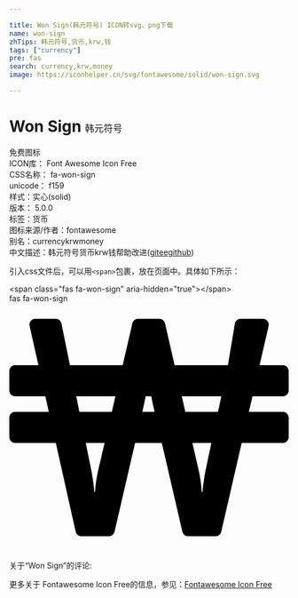 ```yaml
---

title: Won Sign(韩元符号) ICON转svg、png下载
name: won-sign
zhTips: 韩元符号,货币,krw,钱
tags: ["currency"]
pre: fas
search: currency,krw,money
image: https://iconhelper.cn/svg/fontawesome/solid/won-sign.svg

---
```


# Won Sign  <small style="font-size: 60%;font-weight: 100">韩元符号</small>


<div class="detail-page">
<p>
<span><span class="badge-success badge">免费图标</span> </span>
<br/>
<span>
ICON库：
<span class="badge-secondary badge">Font Awesome Icon Free</span> 
</span>
<br/>
<span>
CSS名称：
<span class="badge-secondary badge">fa-won-sign</span> 
</span>
<br/>
<span>
unicode：
<span class="badge-secondary badge">f159</span> 
<copy-btn content='f159' btn-title=""></copy-btn>
<copy-btn :content='String.fromCodePoint(parseInt("f159", 16))' btn-title="复制U"></copy-btn>
</span><br/><span>样式：<span class="badge-light badge">实心(solid)</span></span>
<br/>
<span>
版本：
<span class="badge-secondary badge">5.0.0</span> 
</span><br/><span>标签：<span class="badge-light badge"><router-link to="/tags/currency.html">货币</router-link></span></span>
<br/>
<span>图标来源/作者：<span class="badge-light badge">fontawesome</span></span> 
<br/>
<span>别名：<span class="badge-light badge">currency</span><span class="badge-light badge">krw</span><span class="badge-light badge">money</span></span><br/><span class="zh-detail">中文描述：<span class="badge-primary badge">韩元符号</span><span class="badge-primary badge">货币</span><span class="badge-primary badge">krw</span><span class="badge-primary badge">钱</span><span class="help-link"><span>帮助改进</span>(<a href="https://gitee.com/liuwave/icon-helper/edit/master/json/fontawesome/solid/won-sign.json" target="_blank" rel="noopener noreferrer">gitee</a><a href="https://github.com/liuwave/icon-helper/edit/master/json/fontawesome/solid/won-sign.json" target="_blank" rel="noopener noreferrer">github</a></span>)</span><br/>
</p>
</div>
<div class="alert alert-dark">
  <i class="fas fa-won-sign fa-xs"></i>
  <i class="fas fa-won-sign fa-sm"></i>
  <i class="fas fa-won-sign fa-lg"></i>
  <i class="fas fa-won-sign fa-2x"></i>
  <i class="fas fa-won-sign fa-3x"></i>
  <i class="fas fa-won-sign fa-5x"></i>
  <i class="fas fa-won-sign fa-7x"></i>
</div>
<div>
  <p>引入css文件后，可以用<code>&lt;span&gt;</code>包裹，放在页面中。具体如下所示：    
  </p>
  <div class="alert alert-primary" style="font-size: 14px">
    &lt;span class="fas fa-won-sign" aria-hidden="true"&gt;&lt;/span&gt;
    <copy-btn content='<span class="fas fa-won-sign" aria-hidden="true"></span>'></copy-btn>
  </div>
  <div class="alert alert-secondary">
    <i class="fas fa-won-sign"
    style="font-size: 24px"
    aria-hidden="true"></i> fas fa-won-sign
    <copy-btn content="fas fa-won-sign" btn-title="复制图标名称"></copy-btn>
  </div>
</div>
<div id="svg" class="svg-wrap">
<svg xmlns="http://www.w3.org/2000/svg" viewBox="0 0 576 512"><path d="M564 192c6.6 0 12-5.4 12-12v-40c0-6.6-5.4-12-12-12h-48l18.6-80.6c1.7-7.5-4-14.7-11.7-14.7h-46.1c-5.7 0-10.6 4-11.7 9.5L450.7 128H340.8l-19.7-86c-1.3-5.5-6.1-9.3-11.7-9.3h-44c-5.6 0-10.4 3.8-11.7 9.3l-20 86H125l-17.5-85.7c-1.1-5.6-6.1-9.6-11.8-9.6H53.6c-7.7 0-13.4 7.1-11.7 14.6L60 128H12c-6.6 0-12 5.4-12 12v40c0 6.6 5.4 12 12 12h62.3l7.2 32H12c-6.6 0-12 5.4-12 12v40c0 6.6 5.4 12 12 12h83.9l40.9 182.6c1.2 5.5 6.1 9.4 11.7 9.4h56.8c5.6 0 10.4-3.9 11.7-9.3L259.3 288h55.1l42.4 182.7c1.3 5.4 6.1 9.3 11.7 9.3h56.8c5.6 0 10.4-3.9 11.7-9.3L479.1 288H564c6.6 0 12-5.4 12-12v-40c0-6.6-5.4-12-12-12h-70.1l7.4-32zM183.8 342c-6.2 25.8-6.8 47.2-7.3 47.2h-1.1s-1.7-22-6.8-47.2l-11-54h38.8zm27.5-118h-66.8l-6.5-32h80.8zm62.9 0l2-8.6c1.9-8 3.5-16 4.8-23.4h11.8c1.3 7.4 2.9 15.4 4.8 23.4l2 8.6zm130.9 118c-5.1 25.2-6.8 47.2-6.8 47.2h-1.1c-.6 0-1.1-21.4-7.3-47.2l-12.4-54h39.1zm25.2-118h-67.4l-7.3-32h81.6z"/></svg>
</div>
<detail full-name='fa-won-sign'></detail>
<div>
<p>关于“Won Sign”的评论:</p>
</div>
<Vssue title="关于“Won Sign”的评论" ></Vssue>    
<div><p>更多关于  Fontawesome Icon Free的信息，参见：<a target="_blank" href="https://iconhelper.cn/fontawesome.html">Fontawesome Icon Free</a>
</p></div>
